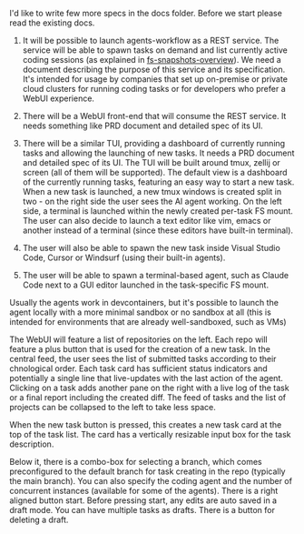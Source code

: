 I'd like to write few more specs in the docs folder. Before we start please read the existing docs.  
  
1) It will be possible to launch agents-workflow as a REST service. The service will be able to spawn tasks on demand and list currently active coding sessions (as explained in [fs-snapshots-overview](../Public/FS%20Snapshots/FS%20Snapshots%20Overview.md)). We need a document describing the purpose of this service and its specification. It's intended for usage by companies that set up on-premise or private cloud clusters for running coding tasks or for developers who prefer a WebUI experience.  
  
2) There will be a WebUI front-end that will consume the REST service. It needs something like PRD document and detailed spec of its UI.  
  
3) There will be a similar TUI, providing a dashboard of currently running tasks and allowing the launching of new tasks. It needs a PRD document and detailed spec of its UI. The TUI will be built around tmux, zellij or screen (all of them will be supported). The default view is a dashboard of the currently running tasks, featuring an easy way to start a new task. When a new task is launched, a new tmux windows is created split in two - on the right side the user sees the AI agent working. On the left side, a terminal is launched within the newly created per-task FS mount. The user can also decide to launch a text editor like vim, emacs or another instead of a terminal (since these editors have built-in terminal).  
  
4) The user will also be able to spawn the new task inside Visual Studio Code, Cursor or Windsurf (using their built-in agents).  
  
5) The user will be able to spawn a terminal-based agent, such as Claude Code next to a GUI editor launched in the task-specific FS mount.  
  
Usually the agents work in devcontainers, but it's possible to launch the agent locally with a more minimal sandbox or no sandbox at all (this is intended for environments that are already well-sandboxed, such as VMs)

The WebUI will feature a list of repositories on the left. Each repo will feature a plus button that is used for the creation of a new task. In the central feed, the user sees the list of submitted tasks according to their chnological order. Each task card has sufficient status indicators and potentially a single line that live-updates with the last action of the agent. Clicking on a task adds another pane on the right with a live log of the task or a final report including the created diff. The feed of tasks and the list of projects can be collapsed to the left to take less space.

When the new task button is pressed, this creates a new task card at the top of the task list. The card has a vertically resizable input box for the task description.  
  
Below it, there is a combo-box for selecting a branch, which comes preconfigured to the default branch for task creating in the repo (typically the main branch). You can also specify the coding agent and the number of concurrent instances (available for some of the agents). There is a right aligned button start. Before pressing start, any edits are auto saved in a draft mode. You can have multiple tasks as drafts. There is a button for deleting a draft.